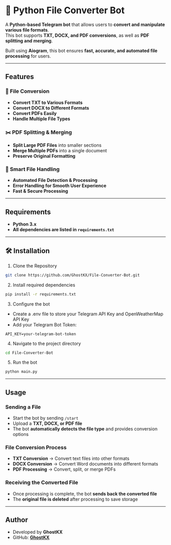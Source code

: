 # 📂 Python File Converter Bot  

A **Python-based Telegram bot** that allows users to **convert and manipulate various file formats**.  
This bot supports **TXT, DOCX, and PDF conversions**, as well as **PDF splitting and merging**.  

Built using **Aiogram**, this bot ensures **fast, accurate, and automated file processing** for users.  

---

## Features  

### 📄 File Conversion  
- **Convert TXT to Various Formats**  
- **Convert DOCX to Different Formats**  
- **Convert PDFs Easily**  
- **Handle Multiple File Types**  

### ✂️ PDF Splitting & Merging  
- **Split Large PDF Files** into smaller sections  
- **Merge Multiple PDFs** into a single document  
- **Preserve Original Formatting**  

### 🔄 Smart File Handling  
- **Automated File Detection & Processing**  
- **Error Handling for Smooth User Experience**  
- **Fast & Secure Processing**  

---

## Requirements  

- **Python 3.x**  
- **All dependencies are listed in `requirements.txt`** 

---

## 🛠 Installation  

1. Clone the Repository
```bash
git clone https://github.com/GhostKX/File-Converter-Bot.git
```

2. Install required dependencies
```bash
pip install -r requirements.txt
```

3. Configure the bot
- Create a .env file to store your Telegram API Key and OpenWeatherMap API Key
- Add your Telegram Bot Token:

```
API_KEY=your-telegram-bot-token
```

4. Navigate to the project directory
```bash
cd File-Converter-Bot
```

5. Run the bot
```bash
python main.py
```

---

## Usage  

### Sending a File  
- Start the bot by sending `/start`  
- Upload a **TXT, DOCX, or PDF file**  
- The bot **automatically detects the file type** and provides conversion options  

### File Conversion Process  
- **TXT Conversion** → Convert text files into other formats  
- **DOCX Conversion** → Convert Word documents into different formats  
- **PDF Processing** → Convert, split, or merge PDFs  

### Receiving the Converted File  
- Once processing is complete, the bot **sends back the converted file**  
- The **original file is deleted** after processing to save storage  

---

## Author

- Developed by **GhostKX**
- GitHub: **[GhostKX](https://github.com/GhostKX/File-Converter-Bot)**